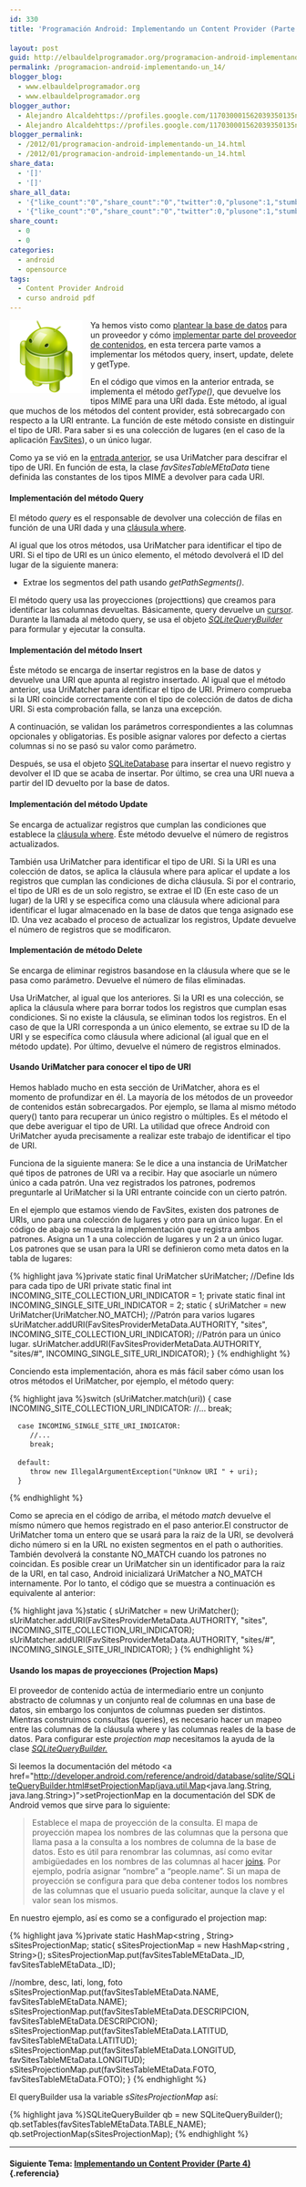 ```yaml
---
id: 330
title: 'Programación Android: Implementando un Content Provider (Parte 3)'

layout: post
guid: http://elbauldelprogramador.org/programacion-android-implementando-un-content-provider-parte-3/
permalink: /programacion-android-implementando-un_14/
blogger_blog:
  - www.elbauldelprogramador.org
  - www.elbauldelprogramador.org
blogger_author:
  - Alejandro Alcaldehttps://profiles.google.com/117030001562039350135noreply@blogger.com
  - Alejandro Alcaldehttps://profiles.google.com/117030001562039350135noreply@blogger.com
blogger_permalink:
  - /2012/01/programacion-android-implementando-un_14.html
  - /2012/01/programacion-android-implementando-un_14.html
share_data:
  - '[]'
  - '[]'
share_all_data:
  - '{"like_count":"0","share_count":"0","twitter":0,"plusone":1,"stumble":0,"pinit":0,"count":1,"time":1333551736}'
  - '{"like_count":"0","share_count":"0","twitter":0,"plusone":1,"stumble":0,"pinit":0,"count":1,"time":1333551736}'
share_count:
  - 0
  - 0
categories:
  - android
  - opensource
tags:
  - Content Provider Android
  - curso android pdf
---
```

<div class="separator" style="clear: both; text-align: center;">
  <img border="0" src="/images/2013/07/iconoAndroid.png" style="clear:left; float:left;margin-right:1em; margin-bottom:1em" />
</div>

Ya hemos visto como [plantear la base de datos][1] para un proveedor y cómo [implementar parte del proveedor de contenidos][2], en esta tercera parte vamos a implementar los métodos query, insert, update, delete y getType.

En el código que vimos en la anterior entrada, se implementa el método *getType()*, que devuelve los tipos MIME para una URI dada. Este método, al igual que muchos de los métodos del content provider, está sobrecargado con respecto a la URI entrante. La función de este método consiste en distinguir el tipo de URI. Para saber si es una colección de lugares (en el caso de la aplicación [FavSites][3]), o un único lugar.

  
<!--more-->

Como ya se vió en la [entrada anterior][2], se usa UriMatcher para descifrar el tipo de URI. En función de esta, la clase *favSitesTableMEtaData* tiene definida las constantes de los tipos MIME a devolver para cada URI.

#### Implementación del método Query

El método *query* es el responsable de devolver una colección de filas en función de una URI dada y una [cláusula where][4].

Al igual que los otros métodos, usa UriMatcher para identificar el tipo de URI. Si el tipo de URI es un único elemento, el método devolverá el ID del lugar de la siguiente manera:

  * Extrae los segmentos del path usando *getPathSegments()*.

El método query usa las proyecciones (projecttions) que creamos para identificar las columnas devueltas. Básicamente, query devuelve un [cursor][5]. Durante la llamada al método query, se usa el objeto *<a target="_blank" href="http://developer.android.com/reference/android/database/sqlite/SQLiteQueryBuilder.html">SQLiteQueryBuilder</a>* para formular y ejecutar la consulta.

#### Implementación del método Insert

Éste método se encarga de insertar registros en la base de datos y devuelve una URI que apunta al registro insertado. Al igual que el método anterior, usa UriMatcher para identificar el tipo de URI. Primero comprueba si la URI coincide correctamente con el tipo de colección de datos de dicha URI. Si esta comprobación falla, se lanza una excepción.

A continuación, se validan los parámetros correspondientes a las columnas opcionales y obligatorias. Es posible asignar valores por defecto a ciertas columnas si no se pasó su valor como parámetro.

Después, se usa el objeto <a target="_blank" href="http://developer.android.com/reference/android/database/sqlite/SQLiteDatabase.html">SQLiteDatabase</a> para insertar el nuevo registro y devolver el ID que se acaba de insertar. Por último, se crea una URI nueva a partir del ID devuelto por la base de datos.

#### Implementación del método Update

Se encarga de actualizar registros que cumplan las condiciones que establece la [cláusula where][4]. Éste método devuelve el número de registros actualizados.

También usa UriMatcher para identificar el tipo de URI. Si la URI es una colección de datos, se aplica la cláusula where para aplicar el update a los registros que cumplan las condiciones de dicha cláusula. Si por el contrario, el tipo de URI es de un solo registro, se extrae el ID (En este caso de un lugar) de la URI y se especifica como una cláusula where adicional para identificar el lugar almacenado en la base de datos que tenga asignado ese ID. Una vez acabado el proceso de actualizar los registros, Update devuelve el número de registros que se modificaron.

#### Implementación de método Delete

Se encarga de eliminar registros basandose en la cláusula where que se le pasa como parámetro. Devuelve el número de filas eliminadas.

Usa UriMatcher, al igual que los anteriores. Si la URI es una colección, se aplica la cláusula where para borrar todos los registros que cumplan esas condiciones. Si no existe la cláusula, se eliminan todos los registros. En el caso de que la URI corresponda a un único elemento, se extrae su ID de la URI y se especifíca como cláusula where adicional (al igual que en el método update). Por último, devuelve el número de registros elminados.

#### Usando UriMatcher para conocer el tipo de URI

Hemos hablado mucho en esta sección de UriMatcher, ahora es el momento de profundizar en él. La mayoría de los métodos de un proveedor de contenidos están sobrecargados. Por ejemplo, se llama al mismo método query() tanto para recuperar un único registro o múltiples. Es el método el que debe averiguar el tipo de URI. La utilidad que ofrece Android con UriMatcher ayuda precisamente a realizar este trabajo de identificar el tipo de URI.

Funciona de la siguiente manera: Se le dice a una instancia de UriMatcher qué tipos de patrones de URI va a recibir. Hay que asociarle un número único a cada patrón. Una vez registrados los patrones, podremos preguntarle al UriMatcher si la URI entrante coincide con un cierto patrón.

En el ejemplo que estamos viendo de FavSites, existen dos patrones de URIs, uno para una colección de lugares y otro para un único lugar. En el código de abajo se muestra la implementación que registra ambos patrones. Asigna un 1 a una colección de lugares y un 2 a un único lugar. Los patrones que se usan para la URI se definieron como meta datos en la tabla de lugares:

{% highlight java %}private static final UriMatcher sUriMatcher;
//Define Ids para cada tipo de URI
private static final int INCOMING_SITE_COLLECTION_URI_INDICATOR = 1;
private static final int INCOMING_SINGLE_SITE_URI_INDICATOR = 2;
static {
   sUriMatcher = new UriMatcher(UriMatcher.NO_MATCH);
   //Patrón para varios lugares
   sUriMatcher.addURI(FavSitesProviderMetaData.AUTHORITY, "sites", 
                      INCOMING_SITE_COLLECTION_URI_INDICATOR);
   //Patrón para un único lugar.
   sUriMatcher.addURI(FavSitesProviderMetaData.AUTHORITY, "sites/#", 
                      INCOMING_SINGLE_SITE_URI_INDICATOR);
}
{% endhighlight %}

Conciendo esta implementación, ahora es más fácil saber cómo usan los otros métodos el UriMatcher, por ejemplo, el método query:

{% highlight java %}switch (sUriMatcher.match(uri)) {
      case INCOMING_SITE_COLLECTION_URI_INDICATOR:
         //...
         break;

      case INCOMING_SINGLE_SITE_URI_INDICATOR:
         //...
         break;
      
      default:
         throw new IllegalArgumentException("Unknow URI " + uri);
      }
{% endhighlight %}

Como se aprecia en el código de arriba, el método *match* devuelve el mísmo número que hemos registrado en el paso anterior.El constructor de UriMatcher toma un entero que se usará para la raiz de la URI, se devolverá dicho número si en la URL no existen segmentos en el path o authorities. También devolverá la constante NO\_MATCH cuando los patrones no coincidan. Es posible crear un UriMatcher sin un identificador para la raiz de la URI, en tal caso, Android inicializará UriMatcher a NO\_MATCH internamente. Por lo tanto, el código que se muestra a continuación es equivalente al anterior:

{% highlight java %}static {
   sUriMatcher = new UriMatcher();
   sUriMatcher.addURI(FavSitesProviderMetaData.AUTHORITY, "sites", 
                      INCOMING_SITE_COLLECTION_URI_INDICATOR);
   sUriMatcher.addURI(FavSitesProviderMetaData.AUTHORITY, "sites/#", 
                      INCOMING_SINGLE_SITE_URI_INDICATOR);
}
{% endhighlight %}

#### Usando los mapas de proyecciones (Projection Maps)

El proveedor de contenido actúa de intermediario entre un conjunto abstracto de columnas y un conjunto real de columnas en una base de datos, sin embargo los conjuntos de columnas pueden ser distintos. Mientras construimos consultas (queries), es necesario hacer un mapeo entre las columnas de la cláusula where y las columnas reales de la base de datos. Para configurar este *projection map* necesitamos la ayuda de la clase *[SQLiteQueryBuilder.][6]*

Si leemos la documentación del método <a href="http://developer.android.com/reference/android/database/sqlite/SQLiteQueryBuilder.html#setProjectionMap(java.util.Map<java.lang.String, java.lang.String>)&#8221;>setProjectionMap</a> en la documentación del SDK de Android vemos que sirve para lo siguiente:

> Establece el mapa de proyección de la consulta. El mapa de proyección mapea los nombres de las columnas que la persona que llama pasa a la consulta a los nombres de columna de la base de datos. Esto es útil para renombrar las columnas, así como evitar ambigüedades en los nombres de las columnas al hacer [joins][7]. Por ejemplo, podría asignar &#8220;nombre&#8221; a &#8220;people.name&#8221;. Si un mapa de proyección se configura para que deba contener todos los nombres de las columnas que el usuario pueda solicitar, aunque la clave y el valor sean los mismos. 

En nuestro ejemplo, así es como se a configurado el projection map:

{% highlight java %}private static HashMap<string , String> sSitesProjectionMap;
static{
   sSitesProjectionMap = new HashMap</string><string , String>();
   sSitesProjectionMap.put(favSitesTableMEtaData._ID,
                           favSitesTableMEtaData._ID);

   //nombre, desc, lati, long, foto
   sSitesProjectionMap.put(favSitesTableMEtaData.NAME,
                           favSitesTableMEtaData.NAME);
   sSitesProjectionMap.put(favSitesTableMEtaData.DESCRIPCION,
                           favSitesTableMEtaData.DESCRIPCION);
   sSitesProjectionMap.put(favSitesTableMEtaData.LATITUD,
                           favSitesTableMEtaData.LATITUD);
   sSitesProjectionMap.put(favSitesTableMEtaData.LONGITUD,
                           favSitesTableMEtaData.LONGITUD);
   sSitesProjectionMap.put(favSitesTableMEtaData.FOTO,
                           favSitesTableMEtaData.FOTO);
}
</string>{% endhighlight %}

El queryBuilder usa la variable *sSitesProjectionMap* así:

{% highlight java %}SQLiteQueryBuilder qb = new SQLiteQueryBuilder();
qb.setTables(favSitesTableMEtaData.TABLE_NAME);
qb.setProjectionMap(sSitesProjectionMap);
{% endhighlight %}

* * *

#### Siguiente Tema: [Implementando un Content Provider (Parte 4)][8] {.referencia}





 [1]: /2012/01/programacion-android-implementando-un.html
 [2]: /2012/01/programacion-android-implementando-un_08.html
 [3]: /2011/10/prueba-la-aplicacion-favsites-en-tu.html
 [4]: /2011/01/consulta-de-datos-clausula-where.html
 [5]: /2011/02/plsql-cursores.html
 [6]: http://developer.android.com/reference/android/database/sqlite/SQLiteQueryBuilder.html
 [7]: /2011/01/consulta-de-datos-clausula-from.html
 [8]: /programacion-android-implementando-un_29/
